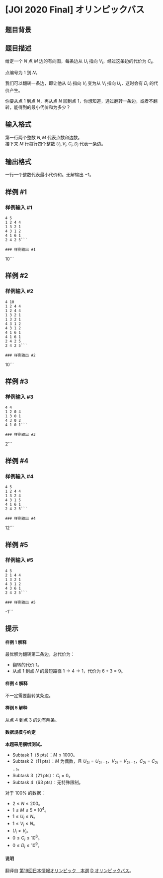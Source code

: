# [JOI 2020 Final] オリンピックバス

## 题目背景



## 题目描述

给定一个 $N$ 点 $M$ 边的有向图，每条边从 $U_i$ 指向 $V_i$，经过这条边的代价为 $C_i$。

点编号为 $1$ 到 $N$。

我们可以翻转一条边，即让他从 $U_i$ 指向 $V_i$ 变为从 $V_i$ 指向 $U_i$，这时会有 $D_i$ 的代价产生。

你要从点 $1$ 到点 $N$，再从点 $N$ 回到点 $1$，你想知道，通过翻转一条边，或者不翻转，能得到的最小代价和为多少？

## 输入格式

第一行两个整数 $N,M$ 代表点数和边数。        
接下来 $M$ 行每行四个整数 $U_i,V_i,C_i,D_i$ 代表一条边。

## 输出格式

一行一个整数代表最小代价和。无解输出 $-1$。

## 样例 #1

### 样例输入 #1
```
4 5
1 2 4 4
1 3 2 1
4 3 1 2
4 1 6 1
2 4 2 5```

### 样例输出 #1

```
10```

## 样例 #2

### 样例输入 #2
```
4 10
1 2 4 4
1 2 4 4
1 3 2 1
1 3 2 1
4 3 1 2
4 3 1 2
4 1 6 1
4 1 6 1
2 4 2 5
2 4 2 5```

### 样例输出 #2

```
10```

## 样例 #3

### 样例输入 #3
```
4 4
1 2 0 4
1 3 0 1
4 3 0 2
4 1 0 1```

### 样例输出 #3

```
2```

## 样例 #4

### 样例输入 #4
```
4 5
1 2 4 4
1 3 2 4
4 3 1 5
4 1 6 1
2 4 2 5```

### 样例输出 #4

```
12```

## 样例 #5

### 样例输入 #5
```
4 5
2 1 4 4
1 3 2 1
4 3 1 2
4 3 6 1
2 4 2 5```

### 样例输出 #5

```
-1```

## 提示

#### 样例 1 解释

最优解为翻转第二条边，总代价为：

- 翻转的代价 $1$。
- 从点 $1$ 到点 $N$ 的最短路径 $1 \to 4 \to 1$，代价为 $6+3=9$。

#### 样例 4 解释

不一定需要翻转某条边。

#### 样例 5 解释

从点 $4$ 到点 $3$ 的边有两条。

#### 数据规模与约定

**本题采用捆绑测试。**

- Subtask 1（5 pts）：$M \le 1000$。
- Subtask 2（11 pts）：$M$ 为偶数，且 $U_{2i}=U_{2i-1}$，$V_{2i}=V_{2i-1}$，$C_{2i}=C_{2i-1}$。
- Subtask 3（21 pts）：$C_i=0$。
- Subtask 4（63 pts）：无特殊限制。

对于 $100\%$ 的数据：

- $2 \le N \le 200$。
- $1 \le M \le 5 \times 10^4$。
- $1 \le U_i \le N$。
- $1 \le V_i \le N$。
- $U_i \ne V_i$。
- $0 \le C_i \le 10^6$。
- $0 \le D_i \le 10^9$。

#### 说明

翻译自 [第19回日本情報オリンピック　本選](https://www.ioi-jp.org/joi/2019/2020-ho/index.html) [D オリンピックバス](https://www.ioi-jp.org/joi/2019/2020-ho/2020-ho-t4.pdf)。
